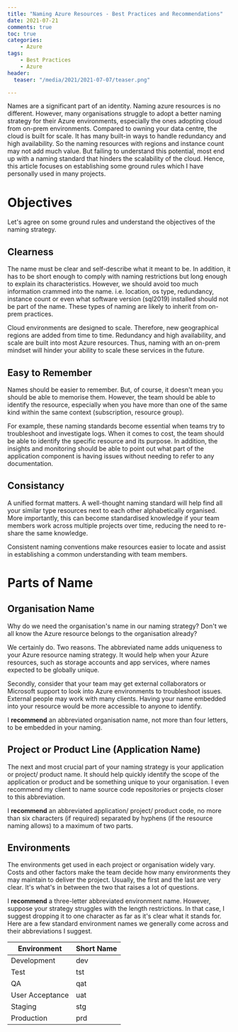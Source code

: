 ```yaml
---
title: "Naming Azure Resources - Best Practices and Recommendations"
date: 2021-07-21
comments: true
toc: true
categories: 
    - Azure
tags:
    - Best Practices
    - Azure
header:
  teaser: "/media/2021/2021-07-07/teaser.png"

---
```


Names are a significant part of an identity. Naming azure resources is no different. However, many organisations struggle to adopt a better naming strategy for their Azure environments, especially the ones adopting cloud from on-prem environments. Compared to owning your data centre, the cloud is built for scale. It has many built-in ways to handle redundancy and high availability. So the naming resources with regions and instance count may not add much value. But failing to understand this potential, most end up with a naming standard that hinders the scalability of the cloud. Hence, this article focuses on establishing some ground rules which I have personally used in many projects.

# Objectives
Let's agree on some ground rules and understand the objectives of the naming strategy.

## Clearness
The name must be clear and self-describe what it meant to be. In addition, it has to be short enough to comply with naming restrictions but long enough to explain its characteristics. However, we should avoid too much information crammed into the name. i.e. location, os type, redundancy, instance count or even what software version (sql2019) installed should not be part of the name. These types of naming are likely to inherit from on-prem practices.

Cloud environments are designed to scale. Therefore, new geographical regions are added from time to time. Redundancy and high availability, and scale are built into most Azure resources. Thus, naming with an on-prem mindset will hinder your ability to scale these services in the future.

## Easy to Remember
Names should be easier to remember. But, of course, it doesn't mean you should be able to memorise them. However, the team should be able to identify the resource, especially when you have more than one of the same kind within the same context (subscription, resource group).

For example, these naming standards become essential when teams try to troubleshoot and investigate logs. When it comes to cost, the team should be able to identify the specific resource and its purpose. In addition, the insights and monitoring should be able to point out what part of the application component is having issues without needing to refer to any documentation.

## Consistancy
A unified format matters. A well-thought naming standard will help find all your similar type resources next to each other alphabetically organised. More importantly, this can become standardised knowledge if your team members work across multiple projects over time, reducing the need to re-share the same knowledge.

Consistent naming conventions make resources easier to locate and assist in establishing a common understanding with team members.

# Parts of Name

## Organisation Name
Why do we need the organisation's name in our naming strategy? Don't we all know the Azure resource belongs to the organisation already? 

We certainly do. Two reasons. The abbreviated name adds uniqueness to your Azure resource naming strategy. It would help when your Azure resources, such as storage accounts and app services, where names expected to be globally unique.

Secondly, consider that your team may get external collaborators or Microsoft support to look into Azure environments to troubleshoot issues. External people may work with many clients. Having your name embedded into your resource would be more accessible to anyone to identify.

I **recommend** an abbreviated organisation name, not more than four letters, to be embedded in your naming.

## Project or Product Line (Application Name)
The next and most crucial part of your naming strategy is your application or project/ product name. It should help quickly identify the scope of the application or product and be something unique to your organisation. I even recommend my client to name source code repositories or projects closer to this abbreviation.

I **recommend** an abbreviated application/ project/ product code, no more than six characters (if required) separated by hyphens (if the resource naming allows) to a maximum of two parts.

## Environments
The environments get used in each project or organisation widely vary. Costs and other factors make the team decide how many environments they may maintain to deliver the project. Usually, the first and the last are very clear. It's what's in between the two that raises a lot of questions.

I **recommend** a three-letter abbreviated environment name. However, suppose your strategy struggles with the length restrictions. In that case, I suggest dropping it to one character as far as it's clear what it stands for. Here are a few standard environment names we generally come across and their abbreviations I suggest.

| Environment     | Short Name |
|-----------------|------------|
| Development     | dev        |
| Test            | tst        |
| QA              | qat        |
| User Acceptance | uat        |
| Staging         | stg        |
| Production      | prd        |
 

